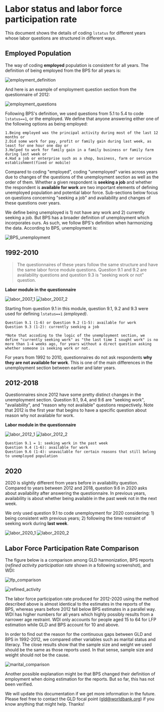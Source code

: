 # Labor status and labor force participation rate

This document shows the details of coding `lstatus` for different years whose labor questions are structured in different ways. 


## Employed Population

The way of coding **employed** population is consistent for all years. The definition of being employed from the BPS for all years is:  

![employment_definition](utilities/employment_definition.png)

And here is an example of employment question section from the questionnaire of 2012: 

![employment_questions](utilities/2012_employed.png)

Following BPS's definition, we used questions from 5.1 to 5.4 to code `lstatus==1`, or the employed. We define that anyone answering either one of the following options as being employed: 
```
1.Being employed was the principal activity during most of the last 12 months or
2.Did some work for pay, profit or family gain during last week, as least for one hour one day or
3.Helped to work for family gain in a family business or family farm during last week or
4.Had a job or enterprise such as a shop, business, farm or service establishment(fixed or mobile)
```


Compared to coding "employed", coding "unemployed" varies across years due to changes of the questions of the unemployment section as well as the order of them. Whether a given respondent is **seeking a job** and whether the respondent is **available for work** are two important elements of defining unemployed population and potential labor force. Sub-sections below focus on questions concerning "seeking a job" and availability and changes of these questions over years.

We define being unemployed is 1) not have any work and 2) currently seeking a job. But BPS has a broader definition of unemployment which incorporates ours. As such, we follow BPS's definition when harmonizing the data. 
According to BPS, unemployment is:

![BPS_unemployment](utilities/unemployment_definition.png)


## 1992-2010
>The questionnaires of these years follow the same structure and have the same labor force module questions. Question 9.1 and 9.2 are availability questions and question 9.3 is "seeking work or not" question.   

**Labor module in the questionnaire**

![labor_2007_1](utilities/2007_labor_1.png)
![labor_2007_2](utilities/2007_labor_2.png)

Starting from question 9.1 in this module, question 9.1, 9.2 and 9.3 were used for defining `lstatus==1` *(employed)*. 
```
Question 9.1 (1-6) or Question 9.2 (1-5): available for work
Question 9.3 (1-2): currently seeking a job 

*Note that accoding to the logic of the unemployment section, we define "currently seeking work" as "the last time I sought work" is no more than 1-4 weeks ago, for years without a direct question asking whether someone is seeking work or not.
```
 
For years from 1992 to 2010, questionnaires do not ask respondents **why they are not available for work**. This is one of the main differences in the unemployment section between earlier and later years.  
 

## 2012-2018

Questionnaires since 2012 have some pretty distinct changes in the unemployment section. Question 9.1, 9.4, and 9.6 are "seeking work", "availability", and "reason why not available" questions respectively. Note that 2012 is the first year that begins to have a specific question about reason why not available for work.  

**Labor module in the questionnaire**

![labor_2012_1](utilities/labor_2012_1.png)
![labor_2012_2](utilities/labor_2012_2.png)

```
Question 9.1 = 1: seeking work in the past week
Question 9.4 (1-6): available for work
Question 9.6 (1-4): unavailable for certain reasons that still belong to unemployed population
```


## 2020

2020 is slightly different from years before in availability question. Compared to years between 2012 and 2018, question 9.6 in 2020 asks about availability after answering the questionnaire. In previous years, availability is about whether being available in the past week not in the next week. 

We only used question 9.1 to code unemployment for 2020 considering: 1) being consistent with previous years; 2) following the time restraint of seeking work during **last week**.

![labor_2020_1](utilities/labor_2020_1.png)
![labor_2020_2](utilities/labor_2020_2.png)


## Labor Force Participation Rate Comparison

The figure below is a comparison among GLD harmonization, BPS reports (*refined activity participation rate* shown in a following screenshot), and WDI:

![lfp_comparison](utilities/LFP_figure.png)

![refined_activity](utilities/refined_activity.png)

The labor force participation rate produced for 2012-2020 using the method described above is almost identical to the estimates in the reports of the BPS, whereas years before 2012 fall below BPS estimates in a parallel way. WDI has higher numbers for all years which highly possibly results from a narrower age restraint. WDI only accounts for people aged 15 to 64 for LFP estimation while GLD and BPS account for 10 and above.

In order to find out the reason for the continuous gaps between GLD and BPS in 1992-2012, we compared other variables such as marital status and literacy. The close results show that the sample size and weight we used should be the same as those reports used. In that sense, sample size and weight should not be the cause.

![marital_comparison](utilities/marital_comparison.png)

Another possible explanation might be that BPS changed their definition of employment when doing estimation for the reports. But so far, this has not been verified. 

We will update this documentation if we get more information in the future. Please feel free to contact the GLD focal point (gld@worldbank.org) if you know anything that might help. Thanks!

